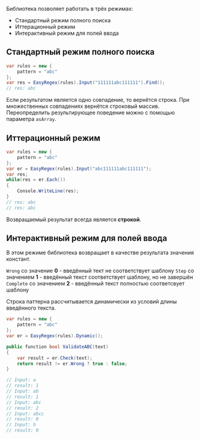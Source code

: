 Библиотека позволяет работать в трёх режимах:

* Стандартный режим полного поиска
* Иттерационный режим
* Интерактивный режим для полей ввода

## Стандартный режим полного поиска

```csharp
var rules = new { 
    pattern = "abc"
};
var res = EasyRegex(rules).Input("111111abc111111").Find();
// res: abc
```

Если результатом является одно совпадение, то вернётся строка. При множественных совпадениях вернётся строковый массив. Переопределить результирующее поведение можно с помощью параметра `asArray`.

## Иттерационный режим

```csharp
var rules = new { 
    pattern = "abc"
};
var er = EasyRegex(rules).Input("abc111111abc111111");
var res;
while(res = er.Each())
{
	Console.WriteLine(res);
}
// res: abc
// res: abc
```

Возвращаемый результат всегда является **строкой**. 

## Интерактивный режим для полей ввода

В этом режиме библиотека возвращает в качестве результата значения констант.

`Wrong` со значение **0** - введённый тект не соответствует шаблону
`Step` со значением **1** - введённый текст соответствует шаблону, но не завершён
`Complete` со значением **2** - введённый текст полностью соответсвует шаблону

Строка паттерна рассчитывается динамически из условий длины введённого текста.


```csharp
var rules = new { 
    pattern = "abc"
};
var er = EasyRegex(rules).Dynamic();

public function bool ValidateABC(text)
{
	var result = er.Check(text);
	return result != er.Wrong ? true : false;
}

// Input: a
// result: 1
// Input: ab
// result: 1
// Input: abc
// result: 2
// Input: abcc
// result: 0
// Input: h
// result: 0
```